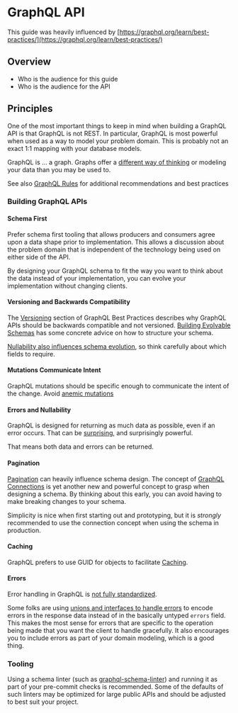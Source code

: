 # GraphQL API

This guide was heavily influenced by [https://graphql.org/learn/best-practices/](https://graphql.org/learn/best-practices/)

## Overview

* Who is the audience for this guide
* Who is the audience for the API

## Principles

One of the most important things to keep in mind when building a
GraphQL API is that GraphQL is not REST. In particular, GraphQL is
most powerful when used as a way to model your problem domain. This is
probably not an exact 1:1 mapping with your database models.

GraphQL is ... a graph. Graphs offer a [different way of
thinking](https://graphql.org/learn/thinking-in-graphs/) or modeling
your data than you may be used to.

See also [GraphQL Rules](https://graphql-rules.com) for additional recommendations and best practices

### Building GraphQL APIs

#### Schema First

Prefer schema first tooling that allows producers and consumers agree
upon a data shape prior to implementation.  This allows a discussion
about the problem domain that is independent of the technology being
used on either side of the API.

By designing your GraphQL schema to fit the way you want to think
about the data instead of your implementation, you can evolve your
implementation without changing clients.

#### Versioning and Backwards Compatibility

The [Versioning](https://graphql.org/learn/best-practices/#versioning)
section of GraphQL Best Practices describes why GraphQL APIs should be
backwards compatible and not versioned. [Building Evolvable
Schemas](https://www.apollographql.com/blog/graphql-schema-design-building-evolvable-schemas-1501f3c59ed5/)
has some concrete advice on how to structure your schema.

[Nullability also influences schema
evolution](https://medium.com/@calebmer/when-to-use-graphql-non-null-fields-4059337f6fc8),
so think carefully about which fields to require.

#### Mutations Communicate Intent

GraphQL mutations should be specific enough to communicate the intent
of the change.  Avoid [anemic
mutations](https://medium.com/@__xuorig__/graphql-mutation-design-anemic-mutations-dd107ba70496)

#### Errors and Nullability

GraphQL is designed for returning as much data as possible, even if an
error occurs.  That can be [surprising](https://medium.com/@calebmer/when-to-use-graphql-non-null-fields-4059337f6fc8), and surprisingly powerful.

That means both data and errors can be returned.

#### Pagination

[Pagination](https://graphql.org/learn/pagination/) can heavily
influence schema design. The concept of [GraphQL
Connections](https://relay.dev/graphql/connections.htm) is yet another
new and powerful concept to grasp when designing a schema.  By
thinking about this early, you can avoid having to make breaking
changes to your schema.

Simplicity is nice when first starting out and prototyping, but
it is *strongly* recommended to use the connection concept when using
the schema in production.

#### Caching

GraphQL prefers to use GUID for objects to facilitate
[Caching](https://graphql.org/learn/caching/).

#### Errors

Error handling in GraphQL is [not fully
standardized](https://blog.atomist.com/error-handling-in-graphql/).

Some folks are using [unions and interfaces to handle
errors](https://blog.logrocket.com/handling-graphql-errors-like-a-champ-with-unions-and-interfaces/)
to encode errors in the response data instead of in the basically
untyped `errors` field. This makes the most sense for errors that are
specific to the operation being made that you want the client to
handle gracefully. It also encourages you to include errors as part of
your domain modeling, which is a good thing.

### Tooling

Using a schema linter (such as [graphql-schema-linter](https://github.com/cjoudrey/graphql-schema-linter)) and running it as part of your pre-commit checks is recommended. Some of the defaults of such linters may be optimized for large public APIs and should be adjusted to best suit your project.
